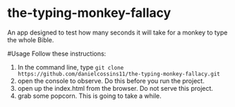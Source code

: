 # the-typing-monkey-fallacy
An app designed to test how many seconds it will take for a monkey to type the whole Bible.

#Usage
Follow these instructions:

  1. In the command line, type ```git clone https://github.com/danielcossins11/the-typing-monkey-fallacy.git```
  2. open the console to observe. Do this before you run the project.
  3. open up the index.html from the browser. Do not serve this project. 
  4. grab some popcorn. This is going to take a while.
